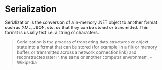 # Serialization
Serialization is the conversion of a in-memory .NET object to another format such as XML, JSON, etc. so that they can be stored or transmitted. This format is usually text i.e. a string of characters.

> Serialization is the process of translating data structures or object state into a format that can be stored (for example, in a file or memory buffer, or transmitted across a network connection link) and reconstructed later in the same or another computer environment. - Wikipedia

